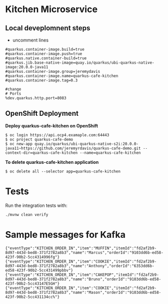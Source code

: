 # Kitchen Microservice

## Local deveplomnent steps 
* uncomment lines 
```
#quarkus.container-image.build=true
#quarkus.container-image.push=true
#quarkus.native.container-build=true
#quarkus.jib.base-native-image=quay.io/quarkus/ubi-quarkus-native-image:20.0.0-java11
#quarkus.container-image.group=jeremydavis
#quarkus.container-image.name=quarkus-cafe-kitchen
#quarkus.container-image.tag=0.3

#change
# Ports
%dev.quarkus.http.port=8083
```


## OpenShift Deployment 
**Deploy quarkus-cafe-kitchen on OpenShift**
```
$ oc login https://api.ocp4.examaple.com:64443
$ oc project quarkus-cafe-demo
$ oc new-app quay.io/quarkus/ubi-quarkus-native-s2i:20.0.0-java11~https://github.com/jeremyrdavis/quarkus-cafe-demo.git --context-dir=quarkus-cafe-kitchen --name=quarkus-cafe-kitchen
```

**To delete quarkus-cafe-kitchen application**
```
$ oc delete all --selector app=quarkus-cafe-kitchen
```


# Tests

Run the integration tests with:

```shell
./mvnw clean verify
```
# Sample messages for Kafka
```shell
{"eventType":"KITCHEN_ORDER_IN","item":"MUFFIN","itemId":"fd2af2b9-8d97-443d-bed8-371f2782a8b3","name":"Marcus","orderId":"9103dd6b-ed58-423f-90b2-5cc4314996fg"}
{"eventType":"KITCHEN_ORDER_IN","item":"COOKIE","itemId":"fd2af2b9-8d97-443d-bed8-371f2782a8b3","name":"Anthony","orderId":"6353dd6b-ed58-423f-90b2-5cc431499pbbv"}
{"eventType":"KITCHEN_ORDER_IN","item":"CAKEPOP","itemId":"fd2af2b9-8d97-443d-bed8-371f2782a8b3","name":"Bruno","orderId":"9103dd6b-ed58-423f-90b2-5cc43147E5GH"}
{"eventType":"KITCHEN_ORDER_IN","item":"COOKIE","itemId":"fd2af2b9-8d97-443d-bed8-371f2782a8b3","name":"Mason","orderId":"9103dd6b-ed58-423f-90b2-5cc431134cc%"}
```